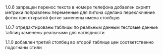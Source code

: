 1.0.6
	запрещен перенос текста в номере телефона
	добавлен скрипт метрики
	поправлены переменные для питона
	сделано переключение фоток при открытой фотке
	заменены имена столбцов

1.0.7
	отредактированы таблицы по реальным данным
	тестовые данные таблиц заменены реальными для наглядности

1.1.0
	добавлен третий столбец во второй таблице цен
	соответственно подогнаны стили
